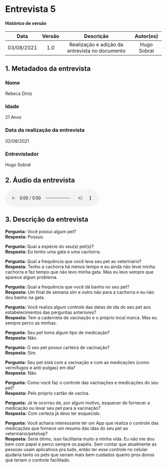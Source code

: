 # Entrevista 5

#### Histórico de versão
|    Data    | Versão | Descrição            |    Autor(es)    |
| :--------: | :----: | :------------------: | :-------------: |
| 03/08/2021 |  1.0   | Realização e adição da entrevista no documento | Hugo Sobral |

## 1. Metadados da entrevista
### Nome
Rebeca Diniz

### Idade
21 Anos

### Data da realização da entrevista
02/08/2021

### Entrevistador
Hugo Sobral

## 2. Áudio da entrevista
<audio controls>
  <source src="../assets/pages/entrevistas/entrevista-com-a-rebeca-02-08-2021.m4a" type="audio/mpeg">
</audio>

## 3. Descrição da entrevista

**Pergunta:** Você possui algum pet?<br/>
**Resposta:** Possuo.

**Pergunta:** Qual a espécie do seu(s) pet(s)?<br/>
**Resposta:** Eu tenho uma gata e uma cachorra.

**Pergunta:** Qual a frequência que você leva seu pet ao veterinário?<br/>
**Resposta:** Tenho a cachorra há menos tempo e eu ainda não levei minha cachorra e faz tempo que não levo minha gata. Mas eu levo sempre que aparece algum problema.

**Pergunta:** Qual a frequência que você dá banho no seu pet?<br/>
**Resposta:** Um final de semana sim e outro não para a cachorra e eu não dou banho na gata.

**Pergunta:** Você realiza algum controle das datas de ida do seu pet aos estabelecimentos das perguntas anteriores?<br/>
**Resposta:** Tem a caderneta de vacinação e o próprio local marca. Mas eu sempre perco as minhas.

**Pergunta:** Seu pet toma algum tipo de medicação?<br/>
**Resposta:** Não.

**Pergunta:** O seu pet possui carteira de vacinação?<br/>
**Resposta:** Sim.

**Pergunta:** Seu pet está com a vacinação e com as medicações (como vermífugos e anti-pulgas) em dia?<br/>
**Resposta:** Não.

**Pergunta:** Como você faz o controle das vacinações e medicações do seu pet?<br/>
**Resposta:** Pelo próprio cartão de vacina.

**Pergunta:** Já te ocorreu de, por algum motivo, esquecer de fornecer a medicação ou levar seu pet para a vacinação?<br/>
**Resposta:** Com certeza já devo ter esquecido.

**Pergunta:** Você acharia interessante ter um App que realiza o controle das medicações que fornece um resumo das idas do seu pet ao veterinário/petshop?<br/>
**Resposta:** Seria ótimo, isso facilitaria muito a minha vida. Eu não me dou bem com papel e perco sempre os papéis. Sem contar que atualmente as pessoas usam aplicativos pra tudo, então ter esse controle no celular ajudaria tanto os pets que seriam mais bem cuidados quanto pros donos que teriam o controle facilitado.